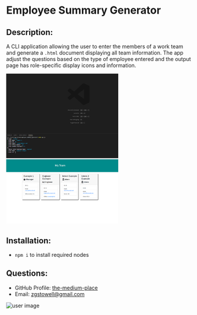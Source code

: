# Employee Summary Generator

## Description: 
A CLI application allowing the user to enter the members of a work team and generate a `.html` document displaying all team information. The app adjust the questions based on the type of employee entered and the output page has role-specific display icons and information. 

<img src="./images/employee-summary-screenshot.png" style="max-width: 60%;">

<img src="./images/employee-summary-html-screenshot.png" style="max-width: 60%;">


## Installation: 

* `npm i` to install required nodes

## Questions:
* GitHub Profile:  [the-medium-place](https://github.com/the-medium-place)
* Email: <zgstowell@gmail.com>


![user image](https://avatars3.githubusercontent.com/u/58536071?v=4&s=50)